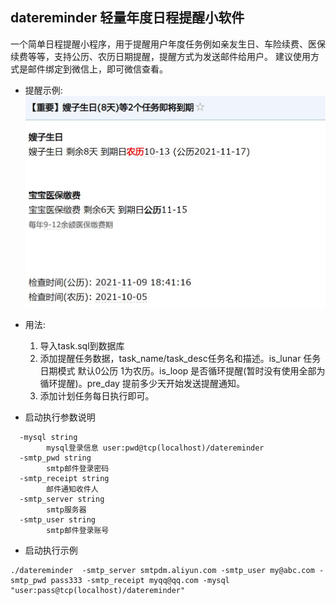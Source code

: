 ## datereminder 轻量年度日程提醒小软件
一个简单日程提醒小程序，用于提醒用户年度任务例如亲友生日、车险续费、医保续费等等，支持公历、农历日期提醒，提醒方式为发送邮件给用户。
建议使用方式是邮件绑定到微信上，即可微信查看。

- 提醒示例:
![](https://github.com/del-xiong/datereminder/blob/master/demo.jpg?raw=true)

- 用法:
   1. 导入task.sql到数据库
   2. 添加提醒任务数据，task_name/task_desc任务名和描述。is_lunar 任务日期模式 默认0公历 1为农历。is_loop 是否循环提醒(暂时没有使用全部为循环提醒)。pre_day 提前多少天开始发送提醒通知。
   3. 添加计划任务每日执行即可。

- 启动执行参数说明
```
  -mysql string
        mysql登录信息 user:pwd@tcp(localhost)/datereminder
  -smtp_pwd string
        smtp邮件登录密码
  -smtp_receipt string
        邮件通知收件人
  -smtp_server string
        smtp服务器
  -smtp_user string
        smtp邮件登录账号
```

- 启动执行示例
```
./datereminder  -smtp_server smtpdm.aliyun.com -smtp_user my@abc.com -smtp_pwd pass333 -smtp_receipt myqq@qq.com -mysql "user:pass@tcp(localhost)/datereminder"
```
